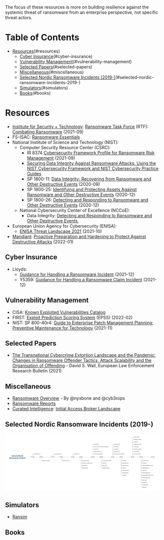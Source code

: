 The focus of these resources is more on building resilience against the systemic threat of ransomware from an enterprise perspective, not specific threat actors.
# Table of Contents
* [Resources]()(#resources)
   * [Cyber Insurance]()(#cyber-insurance)
   * [Vulnerability Management]()(#vulnerability-management)
   * [Selected Papers]()(#selected-papers)
   * [Miscellaneous]()(#miscellaneous)
   * [Selected Nordic Ransomware Incidents (2019-)]()(#selected-nordic-ransomware-incidents-2019-)
   * [Simulators]()(#simulators)
   * [Books]()(#books)

# Resources
* [Institute for Security + Technology](https://securityandtechnology.org/): [Ransomware Task Force](https://securityandtechnology.org/ransomwaretaskforce/) (RTF): [Combating Ransomware](https://securityandtechnology.org/ransomwaretaskforce/report/) (2021-09)
* FS-ISAC: [Ransomware Essentials](https://www.fsisac.com/ransomware-essentials)
* National Institute of Science and Technology (NIST):
	* Computer Security Resource Center (CSRC):
		- IR 8374 [Cybersecurity Framework Profile for Ransomware Risk Management](https://csrc.nist.gov/publications/detail/nistir/8374/draft) (2021-09)
		- [Securing Data Integrity Against Ransomware Attacks: Using the NIST Cybersecurity Framework and NIST Cybersecurity Practice Guides](https://csrc.nist.gov/publications/detail/white-paper/2020/10/01/securing-data-integrity-against-ransomware-attacks/draft)
		- SP 1800-11: [Data Integrity: Recovering from Ransomware and Other Destructive Events](https://csrc.nist.gov/publications/detail/sp/1800-11/final) (2020-09)
		- SP 1800-25: [Identifying and Protecting Assets Against Ransomware and Other Destructive Events](https://csrc.nist.gov/publications/detail/sp/1800-25/final) (2020-12)
		- SP 1800-26: [Detecting and Responding to Ransomware and Other Destructive Events](https://csrc.nist.gov/publications/detail/sp/1800-26/final) (2020-12)
	* National Cybersecurity Center of Excellence (NCCoE):
		- Data Integrity: [Detecting and Responding to Ransomware and Other Destructive Events ](https://www.nccoe.nist.gov/data-integrity-detecting-and-responding-ransomware-and-other-destructive-events)
* European Union Agency for Cybersecurity (ENISA):
	- [ENISA Threat Landscape 2021](https://www.enisa.europa.eu/publications/enisa-threat-landscape-2021) (2021-10)
* [Mandiant](https://www.mandiant.com/): [Proactive Preparation and Hardening to Protect Against Destructive Attacks](https://www.mandiant.com/resources/protect-against-destructive-attacks) (2022-01)
## Cyber Insurance
* Lloyds:
	- [Guidance for Handling a Ransomware Incident](https://www.lmalloyds.com/LMA/News/Blog/guidance_101221.aspx) (2021-12)
	- Y5359: [Guidance for Handling a Ransomware Claim Incident](https://assets.lloyds.com/media/152f8157-8c79-42b1-8a41-792b3dbc88dd/Y5359-Guidance-for-handling-a-ransomware-claim-incident.pdf) (2021-12)
## Vulnerability Management 
* CISA: [Known Exploited Vulnerabilities Catalog](https://www.cisa.gov/known-exploited-vulnerabilities-catalog)
* FIRST: [Exploit Prediction Scoring System](https://www.first.org/epss/) (EPSS) (2022-02)
 * NIST: SP 800-40r4: [Guide to Enterprise Patch Management Planning: Preventive Maintenance for Technology](https://csrc.nist.gov/publications/detail/sp/800-40/rev-4/draft) (2021-11)
## Selected Papers
* [The Transnational Cybercrime Extortion Landscape and the Pandemic: Changes in Ransomware Offender Tactics, Attack Scalability and the Organisation of Offending](https://papers.ssrn.com/sol3/papers.cfm?abstract_id=3908159) - David S. Wall, European Law Enforcement Research Bulletin (2021)
## Miscellaneous
  * [Ransomware Overview](https://docs.google.com/spreadsheets/d/1TWS238xacAto-fLKh1n5uTsdijWdCEsGIM0Y0Hvmc5g/pubhtml) - By @nyxbone and @cyb3rops
 * [Ransomware Reports](https://github.com/d4rk-d4nph3/Ransomware-Reports)
* [Curated Intelligence](https://www.curatedintel.org/): [Initial Access Broker Landscape](https://github.com/curated-intel/Initial-Access-Broker-Landscape)
## Selected Nordic Ransomware Incidents (2019-)
![Selected Nordic Ransomware Incidents](https://github.com/oddbjorn/ransomware/blob/main/Selected%20Nordic%20Ransomware%20Incidents.png)
## Simulators
- [Ransim](https://id-ransomware.malwarehunterteam.com/)
## Books
